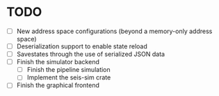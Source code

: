 # TODO

- [ ] New address space configurations (beyond a memory-only address space)
- [ ] Deserialization support to enable state reload
- [ ] Savestates through the use of serialized JSON data
- [ ] Finish the simulator backend
  - [ ] Finish the pipeline simulation
  - [ ] Implement the seis-sim crate
- [ ] Finish the graphical frontend
